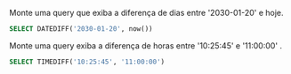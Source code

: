 Monte uma query que exiba a diferença de dias entre '2030-01-20' e hoje.

```sql
SELECT DATEDIFF('2030-01-20', now())
```

Monte uma query exiba a diferença de horas entre '10:25:45' e '11:00:00' .

```sql
SELECT TIMEDIFF('10:25:45', '11:00:00')
```